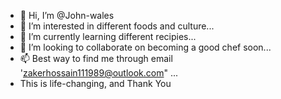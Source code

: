 - 👋 Hi, I’m @John-wales
- 👀 I’m interested in different foods and culture...
- 🌱 I’m currently learning different recipies...
- 💞️ I’m looking to collaborate on becoming a good chef soon...
- 📫 Best way to find me through email 'zakerhossain111989@outlook.com" ...
- This is life-changing, and Thank You
<!---
John-wales/John-wales is a ✨ special ✨ repository because its `README.md` (this file) appears on your GitHub profile.
You can click the Preview link to take a look at your changes.
--->
